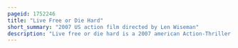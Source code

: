 ```yaml
---
pageid: 1752246
title: "Live Free or Die Hard"
short_summary: "2007 US action film directed by Len Wiseman"
description: "Live free or die hard is a 2007 american Action-Thriller Film directed by len Wiseman and serves as the fourth Installment in the die hard Series. It is based on the Article a Farewell to Arms published in 1997 by John Carlin for wired Magazine. The Film's Name is adapted from the Motto live free or die in new Hampshire."
---
```

